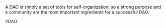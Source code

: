 A DAO is simply a set of tools for self-organization, so a strong purpose and a community are the most important ingredients for a successful DAO.

#DAO 